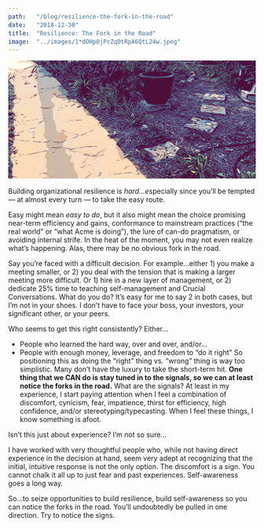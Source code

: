 ```yaml
---
path:	"/blog/resilience-the-fork-in-the-road"
date:	"2018-12-30"
title:	"Resilience: The Fork in the Road"
image:	"../images/1*dOHp0jPcZqDtRpA6QtL24w.jpeg"
---
```


![](../images/1*dOHp0jPcZqDtRpA6QtL24w.jpeg)

Building organizational resilience is *hard…e*specially since you’ll be tempted — at almost every turn — to take the easy route.

Easy might mean *easy to do*, but it also might mean the choice promising near-term efficiency and gains, conformance to mainstream practices (“the real world” or “what Acme is doing”), the lure of can-do pragmatism, or avoiding internal strife. In the heat of the moment, you may not even realize what’s happening. Alas, there may be no obvious fork in the road.

Say you’re faced with a difficult decision. For example…either 1) you make a meeting smaller, or 2) you deal with the tension that is making a larger meeting more difficult. Or 1) hire in a new layer of management, or 2) dedicate 25% time to teaching self-management and Crucial Conversations. What do you do? It’s easy for me to say 2 in both cases, but I’m not in your shoes. I don’t have to face your boss, your investors, your significant other, or your peers.

Who seems to get this right consistently? Either…

* People who learned the hard way, over and over, and/or…
* People with enough money, leverage, and freedom to “do it right”
So positioning this as doing the “right” thing vs. “wrong” thing is way too simplistic. Many don’t have the luxury to take the short-term hit. **One thing that we CAN do is stay tuned in to the signals, so we can at least notice the forks in the road.** What are the signals? At least in my experience, I start paying attention when I feel a combination of discomfort, cynicism, fear, impatience, thirst for efficiency, high confidence, and/or stereotyping/typecasting. When I feel these things, I know something is afoot.

Isn’t this just about experience? I’m not so sure…

I have worked with very thoughtful people who, while not having direct experience in the decision at hand, seem very adept at recognizing that the initial, intuitive response is not the only option. The discomfort is a sign. You cannot chalk it all up to just fear and past experiences. Self-awareness goes a long way.

So…to seize opportunities to build resilience, build self-awareness so you can notice the forks in the road. You’ll undoubtedly be pulled in one direction. Try to notice the signs.

